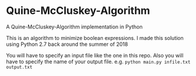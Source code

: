 # Quine-McCluskey-Algorithm
A Quine-McCluskey-Algorithm implementation in Python

This is an algorithm to minimize boolean expressions.
I made this solution using Python 2.7 back around the summer of 2018

You will have to specify an input file like the one in this repo. Also you will have to specify the name of your output file.
e.g. `python main.py infile.txt output.txt`
